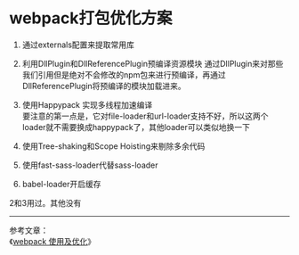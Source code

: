 # webpack打包优化方案

1. 通过externals配置来提取常用库
2. 利用DllPlugin和DllReferencePlugin预编译资源模块 通过DllPlugin来对那些我们引用但是绝对不会修改的npm包来进行预编译，再通过DllReferencePlugin将预编译的模块加载进来。
3. 使用Happypack 实现多线程加速编译  
要注意的第一点是，它对file-loader和url-loader支持不好，所以这两个loader就不需要换成happypack了，其他loader可以类似地换一下

4. 使用Tree-shaking和Scope Hoisting来剔除多余代码
5. 使用fast-sass-loader代替sass-loader
6. babel-loader开启缓存

2和3用过。其他没有  

---
参考文章：  
《[webpack 使用及优化](https://www.jianshu.com/p/bb1e76edc71e)》